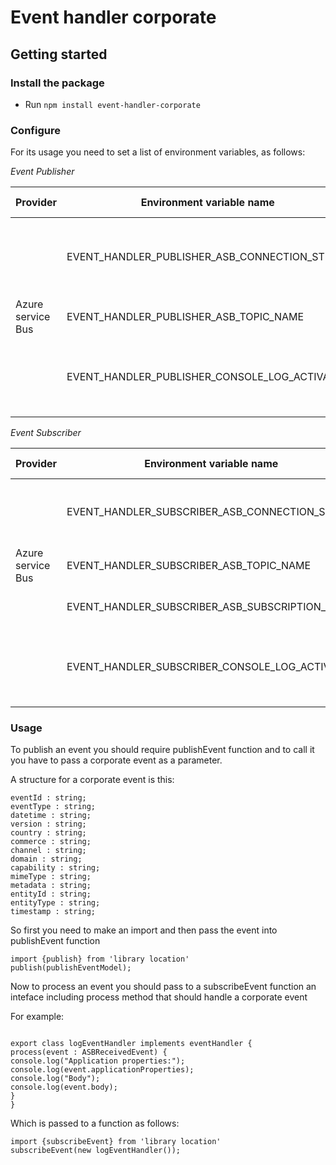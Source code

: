 # Event handler corporate

## Getting started

### Install the package
- Run `npm install event-handler-corporate`

### Configure 
For its usage you need to set a list of environment variables, as follows: 

*Event Publisher*

| Provider          | Environment variable name                          | expected value                                              |
| ----------------- | -------------------------------------------------- | ----------------------------------------------------------- |
|                   | EVENT\_HANDLER\_PUBLISHER\_ASB\_CONNECTION\_STRING | A valid azure service bus connection string                 |
| Azure service Bus | EVENT\_HANDLER\_PUBLISHER\_ASB\_TOPIC\_NAME        | Topic name                                                  |
|                   | EVENT\_HANDLER\_PUBLISHER\_CONSOLE\_LOG\_ACTIVATE  | Boolean Value, it's true if you want to log sended messages |

*Event Subscriber*

| Provider          | Environment variable name                           | expected value                                              |
| ----------------- | --------------------------------------------------- | ----------------------------------------------------------- |
|                   | EVENT\_HANDLER\_SUBSCRIBER\_ASB\_CONNECTION\_STRING | A valid azure service bus connection string                 |
| Azure service Bus | EVENT\_HANDLER\_SUBSCRIBER\_ASB\_TOPIC\_NAME        | Topic name                                                  |
|                   | EVENT\_HANDLER\_SUBSCRIBER\_ASB\_SUBSCRIPTION\_NAME | A valid subscription name                                   |
|                   | EVENT\_HANDLER\_SUBSCRIBER\_CONSOLE\_LOG\_ACTIVATE  | Boolean Value, it's true if you want to log sended messages |

### Usage
To publish an event you should require publishEvent function and to call it you have to pass a corporate event as a parameter.

A structure for a corporate event is this:

```
eventId : string;
eventType : string;
datetime : string;
version : string;
country : string;
commerce : string;
channel : string;
domain : string;
capability : string;
mimeType : string;
metadata : string;
entityId : string;
entityType : string;
timestamp : string;
```

So first you need to make an import and then pass the event into publishEvent function

```
import {publish} from 'library location'
publish(publishEventModel);
```


Now to process an event you should pass to a subscribeEvent function an inteface including process method that should handle a corporate event


For example:
```

export class logEventHandler implements eventHandler {
process(event : ASBReceivedEvent) {
console.log("Application properties:");
console.log(event.applicationProperties);
console.log("Body");
console.log(event.body);
}
}
```

Which is passed to a function as follows:

```
import {subscribeEvent} from 'library location'
subscribeEvent(new logEventHandler());
```
